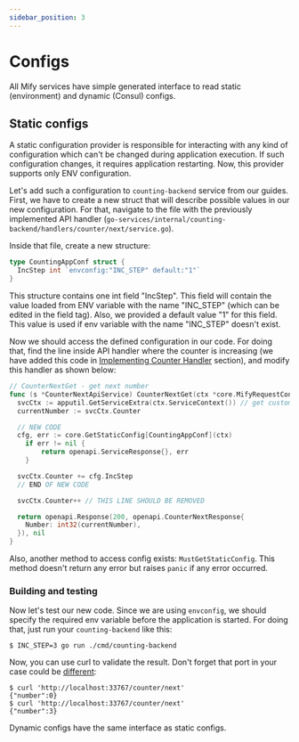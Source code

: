 ```yaml
---
sidebar_position: 3
---
```


# Configs

All Mify services have simple generated interface to read static (environment)
and dynamic (Consul) configs.

## Static configs

A static configuration provider is responsible for interacting with any kind of configuration which can't
be changed during application execution. If such configuration changes, it requires application restarting.
Now, this provider supports only ENV configuration.

Let's add such a configuration to `counting-backend` service from our guides.
First, we have to create a new struct that will describe possible values in our new configuration.
For that, navigate to the file with the previously implemented API handler (`go-services/internal/counting-backend/handlers/counter/next/service.go`).

Inside that file, create a new structure:
```go
type CountingAppConf struct {
  IncStep int `envconfig:"INC_STEP" default:"1"`
}
```

This structure contains one int field "IncStep". This field will contain the value loaded from ENV variable
with the name "INC_STEP" (which can be edited in the field tag). Also, we provided a default value "1" for this field. This value
is used if env variable with the name "INC_STEP" doesn't exist.

Now we should access the defined configuration in our code. For doing that, find the line inside API handler where
the counter is increasing (we have added this code in
[Implementing Counter Handler](/docs/guides/create-service/implementing-counter-handler#getting-counter-in-handler) section), and modify this
handler as shown below:
```go
// CounterNextGet - get next number
func (s *CounterNextApiService) CounterNextGet(ctx *core.MifyRequestContext) (openapi.ServiceResponse, error) {
  svcCtx := apputil.GetServiceExtra(ctx.ServiceContext()) // get custom dependencies from context
  currentNumber := svcCtx.Counter

  // NEW CODE
  cfg, err := core.GetStaticConfig[CountingAppConf](ctx)
    if err != nil {
        return openapi.ServiceResponse{}, err
    }

  svcCtx.Counter += cfg.IncStep
  // END OF NEW CODE

  svcCtx.Counter++ // THIS LINE SHOULD BE REMOVED

  return openapi.Response(200, openapi.CounterNextResponse{
    Number: int32(currentNumber),
  }), nil
}
```

Also, another method to access config exists: `MustGetStaticConfig`. This method doesn't return any error but raises
`panic` if any error occurred.

### Building and testing

Now let's test our new code. Since we are using `envconfig`, we should specify the required env variable before
the application is started. For doing that, just run your `counting-backend` like this:
```
$ INC_STEP=3 go run ./cmd/counting-backend
```

Now, you can use curl to validate the result. Don't forget that port in your case could be [different](/docs/guides/create-service/building-and-testing):
```
$ curl 'http://localhost:33767/counter/next'
{"number":0}
$ curl 'http://localhost:33767/counter/next'
{"number":3}
```

Dynamic configs have the same interface as static configs.
